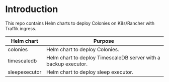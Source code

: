 # Introduction
This repo contains Helm charts to deploy Colonies on K8s/Rancher with Traffik ingress.

| Helm chart              | Purpose                                                             |
| ---                     | -----------                                                         |
| colonies                | Helm chart to deploy Colonies.                                      |
| timescaledb             | Helm chart to deploy TimescaleDB server with a backup executor.     |
| sleepexecutor           | Helm chart to deploy sleep executor.                                |

